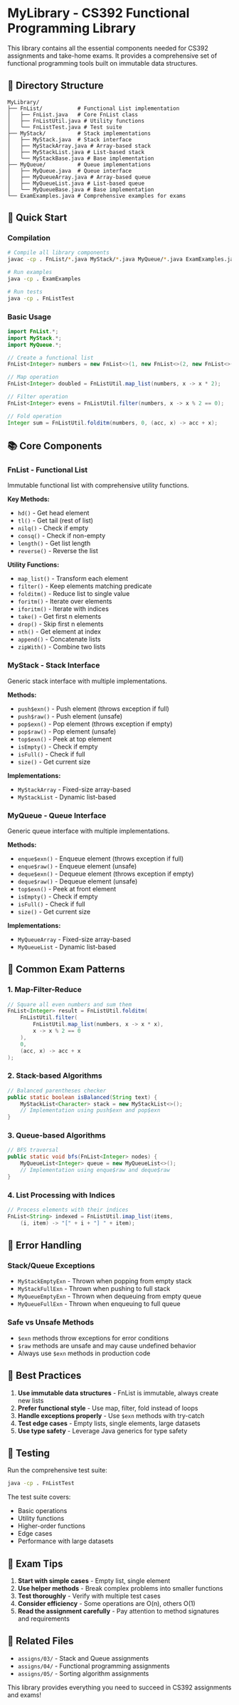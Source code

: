 # MyLibrary - CS392 Functional Programming Library

This library contains all the essential components needed for CS392 assignments and take-home exams. It provides a comprehensive set of functional programming tools built on immutable data structures.

## 📁 Directory Structure

```
MyLibrary/
├── FnList/           # Functional List implementation
│   ├── FnList.java   # Core FnList class
│   ├── FnListUtil.java # Utility functions
│   └── FnListTest.java # Test suite
├── MyStack/          # Stack implementations
│   ├── MyStack.java  # Stack interface
│   ├── MyStackArray.java # Array-based stack
│   ├── MyStackList.java # List-based stack
│   └── MyStackBase.java # Base implementation
├── MyQueue/          # Queue implementations
│   ├── MyQueue.java  # Queue interface
│   ├── MyQueueArray.java # Array-based queue
│   ├── MyQueueList.java # List-based queue
│   └── MyQueueBase.java # Base implementation
└── ExamExamples.java # Comprehensive examples for exams
```

## 🚀 Quick Start

### Compilation
```bash
# Compile all library components
javac -cp . FnList/*.java MyStack/*.java MyQueue/*.java ExamExamples.java

# Run examples
java -cp . ExamExamples

# Run tests
java -cp . FnListTest
```

### Basic Usage
```java
import FnList.*;
import MyStack.*;
import MyQueue.*;

// Create a functional list
FnList<Integer> numbers = new FnList<>(1, new FnList<>(2, new FnList<>(3, new FnList<>())));

// Map operation
FnList<Integer> doubled = FnListUtil.map_list(numbers, x -> x * 2);

// Filter operation
FnList<Integer> evens = FnListUtil.filter(numbers, x -> x % 2 == 0);

// Fold operation
Integer sum = FnListUtil.folditm(numbers, 0, (acc, x) -> acc + x);
```

## 📚 Core Components

### FnList - Functional List
Immutable functional list with comprehensive utility functions.

**Key Methods:**
- `hd()` - Get head element
- `tl()` - Get tail (rest of list)
- `nilq()` - Check if empty
- `consq()` - Check if non-empty
- `length()` - Get list length
- `reverse()` - Reverse the list

**Utility Functions:**
- `map_list()` - Transform each element
- `filter()` - Keep elements matching predicate
- `folditm()` - Reduce list to single value
- `foritm()` - Iterate over elements
- `iforitm()` - Iterate with indices
- `take()` - Get first n elements
- `drop()` - Skip first n elements
- `nth()` - Get element at index
- `append()` - Concatenate lists
- `zipWith()` - Combine two lists

### MyStack - Stack Interface
Generic stack interface with multiple implementations.

**Methods:**
- `push$exn()` - Push element (throws exception if full)
- `push$raw()` - Push element (unsafe)
- `pop$exn()` - Pop element (throws exception if empty)
- `pop$raw()` - Pop element (unsafe)
- `top$exn()` - Peek at top element
- `isEmpty()` - Check if empty
- `isFull()` - Check if full
- `size()` - Get current size

**Implementations:**
- `MyStackArray` - Fixed-size array-based
- `MyStackList` - Dynamic list-based

### MyQueue - Queue Interface
Generic queue interface with multiple implementations.

**Methods:**
- `enque$exn()` - Enqueue element (throws exception if full)
- `enque$raw()` - Enqueue element (unsafe)
- `deque$exn()` - Dequeue element (throws exception if empty)
- `deque$raw()` - Dequeue element (unsafe)
- `top$exn()` - Peek at front element
- `isEmpty()` - Check if empty
- `isFull()` - Check if full
- `size()` - Get current size

**Implementations:**
- `MyQueueArray` - Fixed-size array-based
- `MyQueueList` - Dynamic list-based

## 🎯 Common Exam Patterns

### 1. Map-Filter-Reduce
```java
// Square all even numbers and sum them
FnList<Integer> result = FnListUtil.folditm(
    FnListUtil.filter(
        FnListUtil.map_list(numbers, x -> x * x),
        x -> x % 2 == 0
    ),
    0,
    (acc, x) -> acc + x
);
```

### 2. Stack-based Algorithms
```java
// Balanced parentheses checker
public static boolean isBalanced(String text) {
    MyStackList<Character> stack = new MyStackList<>();
    // Implementation using push$exn and pop$exn
}
```

### 3. Queue-based Algorithms
```java
// BFS traversal
public static void bfs(FnList<Integer> nodes) {
    MyQueueList<Integer> queue = new MyQueueList<>();
    // Implementation using enque$raw and deque$raw
}
```

### 4. List Processing with Indices
```java
// Process elements with their indices
FnList<String> indexed = FnListUtil.imap_list(items, 
    (i, item) -> "[" + i + "] " + item);
```

## 🔧 Error Handling

### Stack/Queue Exceptions
- `MyStackEmptyExn` - Thrown when popping from empty stack
- `MyStackFullExn` - Thrown when pushing to full stack
- `MyQueueEmptyExn` - Thrown when dequeuing from empty queue
- `MyQueueFullExn` - Thrown when enqueuing to full queue

### Safe vs Unsafe Methods
- `$exn` methods throw exceptions for error conditions
- `$raw` methods are unsafe and may cause undefined behavior
- Always use `$exn` methods in production code

## 📖 Best Practices

1. **Use immutable data structures** - FnList is immutable, always create new lists
2. **Prefer functional style** - Use map, filter, fold instead of loops
3. **Handle exceptions properly** - Use `$exn` methods with try-catch
4. **Test edge cases** - Empty lists, single elements, large datasets
5. **Use type safety** - Leverage Java generics for type safety

## 🧪 Testing

Run the comprehensive test suite:
```bash
java -cp . FnListTest
```

The test suite covers:
- Basic operations
- Utility functions
- Higher-order functions
- Edge cases
- Performance with large datasets

## 📝 Exam Tips

1. **Start with simple cases** - Empty list, single element
2. **Use helper methods** - Break complex problems into smaller functions
3. **Test thoroughly** - Verify with multiple test cases
4. **Consider efficiency** - Some operations are O(n), others O(1)
5. **Read the assignment carefully** - Pay attention to method signatures and requirements

## 🔗 Related Files

- `assigns/03/` - Stack and Queue assignments
- `assigns/04/` - Functional programming assignments
- `assigns/05/` - Sorting algorithm assignments

This library provides everything you need to succeed in CS392 assignments and exams!
